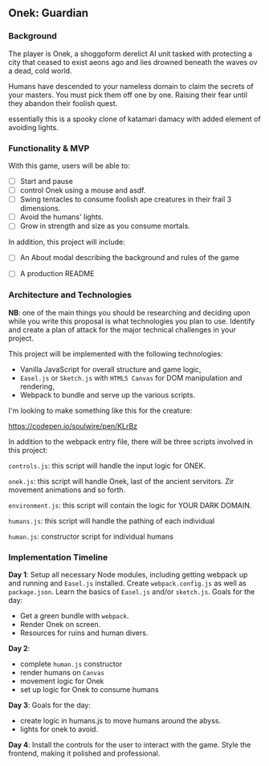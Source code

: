 ## Onek: Guardian

### Background

The player is Onek, a shoggoform derelict AI unit tasked with protecting a city that ceased to exist aeons ago and lies drowned beneath the waves ov a dead, cold world.

Humans have descended to your nameless domain to claim the secrets of your masters. You must pick them off one by one. Raising their fear until they abandon their foolish quest.

essentially this is a spooky clone of katamari damacy with added element of avoiding lights.

### Functionality & MVP  

With this game, users will be able to:

- [ ] Start and pause
- [ ] control Onek using a mouse and asdf.
- [ ] Swing tentacles to consume foolish ape creatures in their frail 3 dimensions.
- [ ] Avoid the humans' lights.
- [ ] Grow in strength and size as you consume mortals.

In addition, this project will include:

- [ ] An About modal describing the background and rules of the game
- [ ] A production README


### Architecture and Technologies

**NB**: one of the main things you should be researching and deciding upon while you write this proposal is what technologies you plan to use.  Identify and create a plan of attack for the major technical challenges in your project.

This project will be implemented with the following technologies:

- Vanilla JavaScript for overall structure and game logic,
- `Easel.js` or `Sketch.js` with `HTML5 Canvas` for DOM manipulation and rendering,
- Webpack to bundle and serve up the various scripts.

I'm looking to make something like this for the creature:

https://codepen.io/soulwire/pen/KLrBz

In addition to the webpack entry file, there will be three scripts involved in this project:

`controls.js`: this script will handle the input logic for ONEK.

`onek.js`: this script will handle Onek, last of the ancient servitors. Zir movement animations and so forth.

`environment.js`: this script will contain the logic for YOUR DARK DOMAIN.

`humans.js`: this script will handle the pathing of each individual  

`human.js`: constructor script for individual humans

### Implementation Timeline

**Day 1**: Setup all necessary Node modules, including getting webpack up and running and `Easel.js` installed.  Create `webpack.config.js` as well as `package.json`. Learn the basics of `Easel.js` and/or `sketch.js`.  Goals for the day:

- Get a green bundle with `webpack`.
- Render Onek on screen.
- Resources for ruins and human divers.

**Day 2**:

- complete `human.js` constructor
- render humans on `Canvas`
- movement logic for Onek
- set up logic for Onek to consume humans

**Day 3**:   Goals for the day:

- create logic in humans.js to move humans around the abyss.
- lights for onek to avoid.


**Day 4**: Install the controls for the user to interact with the game.  Style the frontend, making it polished and professional.
